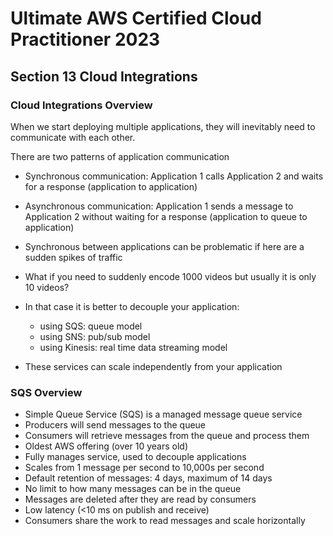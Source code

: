 # Ultimate AWS Certified Cloud Practitioner 2023

## Section 13 Cloud Integrations

### Cloud Integrations Overview

When we start deploying multiple applications, they will inevitably need to communicate with each other.

There are two patterns of application communication

- Synchronous communication: Application 1 calls Application 2 and waits for a response (application to application)
- Asynchronous communication: Application 1 sends a message to Application 2 without waiting for a response (application to queue to application)

- Synchronous between applications can be problematic if here are a sudden spikes of traffic
- What if you need to suddenly encode 1000 videos but usually it is only 10 videos?
- In that case it is better to decouple your application:
  - using SQS: queue model
  - using SNS: pub/sub model
  - using Kinesis: real time data streaming model
- These services can scale independently from your application

### SQS Overview

- Simple Queue Service (SQS) is a managed message queue service
- Producers will send messages to the queue
- Consumers will retrieve messages from the queue and process them
- Oldest AWS offering (over 10 years old)
- Fully manages service, used to decouple applications
- Scales from 1 message per second to 10,000s per second
- Default retention of messages: 4 days, maximum of 14 days
- No limit to how many messages can be in the queue
- Messages are deleted after they are read by consumers
- Low latency (<10 ms on publish and receive)
- Consumers share the work to read messages and scale horizontally


